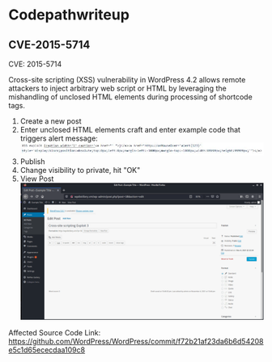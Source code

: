 # Codepathwriteup
## CVE-2015-5714

CVE: 2015-5714

Cross-site scripting (XSS) vulnerability in WordPress 4.2 allows remote attackers to inject arbitrary web script or HTML by leveraging the mishandling of unclosed HTML elements during processing of shortcode tags.

1. Create a new post
2. Enter unclosed HTML elements craft and enter example code that triggers alert message:
![CVE2015-5714](/excode3.JPG)
3. Publish
4. Change visibility to private, hit "OK"
5. View Post
![CVE2015-5714](/exploit3.gif)

Affected Source Code Link: https://github.com/WordPress/WordPress/commit/f72b21af23da6b6d54208e5c1d65ececdaa109c8
